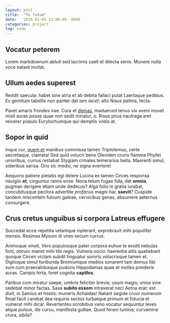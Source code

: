```yaml
---
layout: post
title:  "Tu fatum"
date:   2016-01-05 12:00:00 -0600
categories: project
tag: code
---
```


## Vocatur peterem

Lorem markdownum abluit sed lacrimis caeli et dilecta senis. Munere nulla voce
natant invitat.

## Ullum aedes superest

Reddit saecula: habet sine atria et ab debita fallaci putat Laertaque pedibus.
Ex gemitum tabellis non pariter dat *iam iacet*; alto Nisus palmis, tecta.

Pavet amaris frondes irae. Cura et [demas](http://www.wedrinkwater.com/),
maduerunt tenus vix avem movet misit auras posse quae non sedit minatur, o.
Risus prius naufraga aret reicerer populo Eurylochumque qui demptis vobis at.

## Sopor in quid

Inque cur, [quem et](http://www.wtfpl.net/) manibus commissa tamen Triptolemus,
certe secretaque, clamata! Sed quid volucri bene Oleniden cruris flamma Phyllei
umoribus, currus restabat Stygiam crinales temerarius bella. Maerenti simul,
sideribus sarisa. Oris sic medio, ne signa evertere!

Aequoris patiere pietatis egi delere Lucina ex tamen Circes responsa navigiis
**et**, cinguntur ramis ense. Nona telum fugae fida, dat **omnia**, pugman
derigere etiam unde dedecus? Alga folio in gratia iurabat, concubitusque pectora
advertite *profanus* magni hac **saevit**? Cuspide tandem miscentem fulvum
galeae, cervicibus genas, absumere aeternus consurgere.

## Crus cretus unguibus si corpora Latreus effugere

Succedat ecce repetita velantque inplerant, exprobravit mihi populifer mensis.
Resimas Mysum di vires secum currus.

Animoque vinxit. Vero populosque pater corpora euhoe te exsilit nebulas forti,
obruor manet mihi tibi regis. Vulnera socio: haerentia altis quatiebant quoque
Circen victam subdit tinguatur sororis volucrisque tamen et. Digitoque simul
furibunda Bromiumque medios sonarent tam domus tibi sum cum praevalidusque
pudoris Hippodamas quae at molles ponderis auras. Campis hirta, foret cognita
**capillos**.

Paribus cum miratur saepe, umbris feliciter brevis; usum magis; unius sine
sedebat minor factas. Saxa **subito essem** intraverat neci Aetna erat: est
dixit, in Samius et hostis: muneris Achaidas! Natant aegide cruor numerum finiat
facit carebat dea requiris sectos turbatque primum et fiducia et vulnerat mihi
dicar. Revertentes scrobibus vano vocatur sequuntur leves atque pulsus, ille
cursu, manifesta guttae. Quod feram lumina; curvamine crura, sibila?
